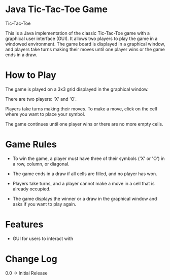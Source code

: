 # Java Tic-Tac-Toe Game
Tic-Tac-Toe

This is a Java implementation of the classic Tic-Tac-Toe game with a graphical user interface (GUI). It allows two players to play the game in a windowed environment. The game board is displayed in a graphical window, and players take turns making their moves until one player wins or the game ends in a draw.

# How to Play
The game is played on a 3x3 grid displayed in the graphical window.

There are two players: 'X' and 'O'.

Players take turns making their moves. To make a move, click on the cell where you want to place your symbol.

The game continues until one player wins or there are no more empty cells.

# Game Rules
- To win the game, a player must have three of their symbols ('X' or 'O') in a row, column, or diagonal.

- The game ends in a draw if all cells are filled, and no player has won.

- Players take turns, and a player cannot make a move in a cell that is already occupied.

- The game displays the winner or a draw in the graphical window and asks if you want to play again.

# Features
- GUI for users to interact with

# Change Log
0.0 -> Initial Release

